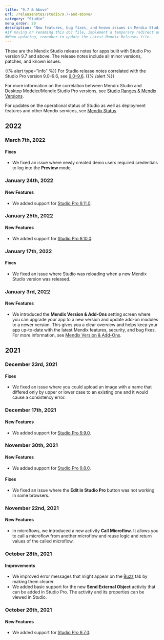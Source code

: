 ```yaml
---
title: "9.7 & Above"
url: /releasenotes/studio/9.7-and-above/
category: "Studio"
menu_order: 20
description: "New features, bug fixes, and known issues in Mendix Studio correlated to Mendix Studio Pro versions 9.0 and above."
#If moving or renaming this doc file, implement a temporary redirect and let the respective team know they should update the URL in the product. See Mapping to Products for more details.
#When updating, remember to update the Latest Mendix Releases file.
---
```


These are the Mendix Studio release notes for apps built with Studio Pro version 9.7 and above. The release notes include all minor versions, patches, and known issues.

{{% alert type="info" %}}
For Studio release notes correlated with the Studio Pro version 9.0–9.6, see [9.0–9.6](/releasenotes/studio/9.0-9.6/).
{{% /alert %}}

For more information on the correlation between Mendix Studio and Desktop Modeler/Mendix Studio Pro versions, see [Studio Ranges & Mendix Versions](/studio8/general-versions/).

For updates on the operational status of Studio as well as deployment features and other Mendix services, see [Mendix Status](https://status.mendix.com/).

## 2022

### March 7th, 2022

#### Fixes

* We fixed an issue where newly created demo users required credentials to log into the **Preview** mode. 

### January 24th, 2022

#### New Features

* We added support for [Studio Pro 9.11.0](/releasenotes/studio-pro/9.11/#9110).

### January 25th, 2022

#### New Features

* We added support for [Studio Pro 9.10.0](/releasenotes/studio-pro/9.10/#9100).

### January 17th, 2022

#### Fixes

* We fixed an issue where Studio was reloading when a new Mendix Studio version was released.

### January 3rd, 2022 

#### New Features

* We introduced the **Mendix Version & Add-Ons** setting screen where you can upgrade your app to a new version and update add-on modules to a newer version. This gives you a clear overview and helps keep your app up-to-date with the latest Mendix features, security, and bug fixes. For more information, see [Mendix Version & Add-Ons](/studio/settings-version-and-add-ons/). 

## 2021

### December 23rd, 2021

#### Fixes 

* We fixed an issue where you could upload an image with a name that differed only by upper or lower case to an existing one and it would cause a consistency error.

### December 17th, 2021

#### New Features

* We added support for [Studio Pro 9.9.0](/releasenotes/studio-pro/9.9/#990).

### November 30th, 2021

#### New Features

* We added support for [Studio Pro 9.8.0](/releasenotes/studio-pro/9.8/#980).

#### Fixes

* We fixed an issue where the **Edit in Studio Pro** button was not working in some browsers.

### November 22nd, 2021

#### New Features

* In microflows, we introduced a new activity **Call Microflow**. It allows you to call a microflow from another microflow and reuse logic and return values of the called microflow.  

### October 28th, 2021

#### Improvements

* We improved error messages that might appear on the [Buzz](/studio/collaboration-buzz/) tab by making them clearer.
* We added basic support for the new **Send External Object** activity that can be added in Studio Pro. The activity and its properties can be viewed in Studio. 

### October 26th, 2021

#### New Features

* We added support for [Studio Pro 9.7.0](/releasenotes/studio-pro/9.7/#970).

